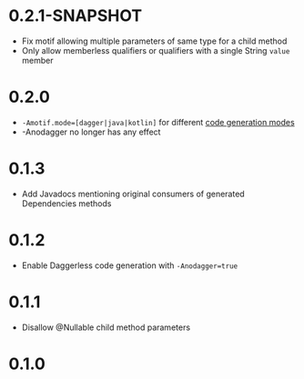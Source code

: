 # 0.2.1-SNAPSHOT

* Fix motif allowing multiple parameters of same type for a child method
* Only allow memberless qualifiers or qualifiers with a single String `value` member

# 0.2.0

* `-Amotif.mode=[dagger|java|kotlin]` for different [code generation modes](https://github.com/uber/motif/wiki#code-generation-mode)
* -Anodagger no longer has any effect

# 0.1.3

* Add Javadocs mentioning original consumers of generated Dependencies methods

# 0.1.2

* Enable Daggerless code generation with `-Anodagger=true`

# 0.1.1

* Disallow @Nullable child method parameters

# 0.1.0
